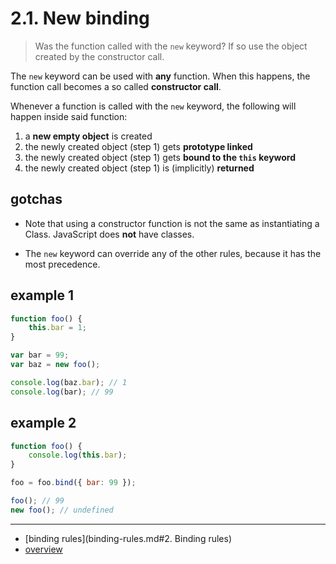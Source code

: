 # 2.1. New binding
> Was the function called with the `new` keyword? If so use the
> object created by the constructor call.

The `new` keyword can be used with **any** function. When this happens,
the function call becomes a so called **constructor call**.

Whenever a function is called with the `new` keyword, the following
will happen inside said function:
1. a **new empty object** is created
2. the newly created object (step 1) gets **prototype linked**
3. the newly created object (step 1) gets **bound to the `this` keyword**
4. the newly created object (step 1) is (implicitly) **returned**

## gotchas
- Note that using a constructor function is not the same as
instantiating a Class. JavaScript does **not** have classes.

- The `new` keyword can override any of the other rules, because it
has the most precedence.

## example 1
```javascript
function foo() {
	this.bar = 1;
}

var bar = 99;
var baz = new foo();

console.log(baz.bar); // 1
console.log(bar); // 99
```

## example 2
```javascript
function foo() {
	console.log(this.bar);
}

foo = foo.bind({ bar: 99 });

foo(); // 99
new foo(); // undefined
```

---
* [binding rules](binding-rules.md#2. Binding rules)
* [overview](../README.md#overview)
